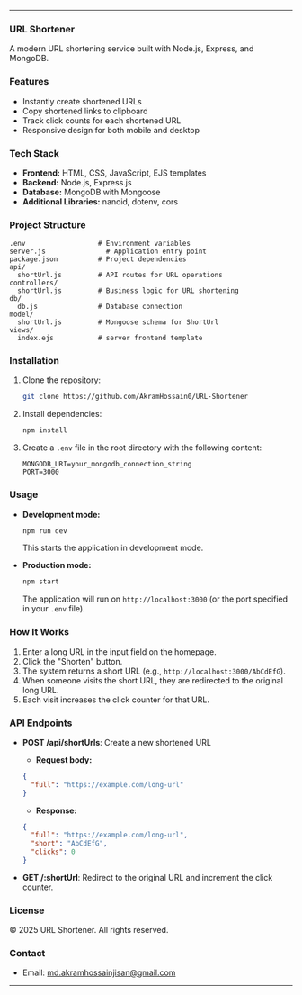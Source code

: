 
---

### **URL Shortener**
A modern URL shortening service built with Node.js, Express, and MongoDB.

### **Features**
- Instantly create shortened URLs
- Copy shortened links to clipboard
- Track click counts for each shortened URL
- Responsive design for both mobile and desktop

### **Tech Stack**
- **Frontend:** HTML, CSS, JavaScript, EJS templates
- **Backend:** Node.js, Express.js
- **Database:** MongoDB with Mongoose
- **Additional Libraries:** nanoid, dotenv, cors

### **Project Structure**
```
.env                  # Environment variables
server.js               # Application entry point
package.json          # Project dependencies
api/
  shortUrl.js         # API routes for URL operations
controllers/
  shortUrl.js         # Business logic for URL shortening
db/
  db.js               # Database connection
model/
  shortUrl.js         # Mongoose schema for ShortUrl
views/
  index.ejs           # server frontend template
```

### **Installation**
1. Clone the repository:
    ```bash
    git clone https://github.com/AkramHossain0/URL-Shortener
    ```

2. Install dependencies:
    ```bash
    npm install
    ```

3. Create a `.env` file in the root directory with the following content:
    ```env
    MONGODB_URI=your_mongodb_connection_string
    PORT=3000
    ```

### **Usage**

- **Development mode:**
    ```bash
    npm run dev
    ```
    This starts the application in development mode.

- **Production mode:**
    ```bash
    npm start
    ```
    The application will run on `http://localhost:3000` (or the port specified in your `.env` file).

### **How It Works**
1. Enter a long URL in the input field on the homepage.
2. Click the "Shorten" button.
3. The system returns a short URL (e.g., `http://localhost:3000/AbCdEfG`).
4. When someone visits the short URL, they are redirected to the original long URL.
5. Each visit increases the click counter for that URL.

### **API Endpoints**
- **POST /api/shortUrls**: Create a new shortened URL
    - **Request body:**
    ```json
    {
      "full": "https://example.com/long-url"
    }
    ```
    - **Response:**
    ```json
    {
      "full": "https://example.com/long-url",
      "short": "AbCdEfG",
      "clicks": 0
    }
    ```

- **GET /:shortUrl**: Redirect to the original URL and increment the click counter.

### **License**
© 2025 URL Shortener. All rights reserved.

### **Contact**
- Email: [md.akramhossainjisan@gmail.com](mailto:md.akramhossainjisan@gmail.com)

---
